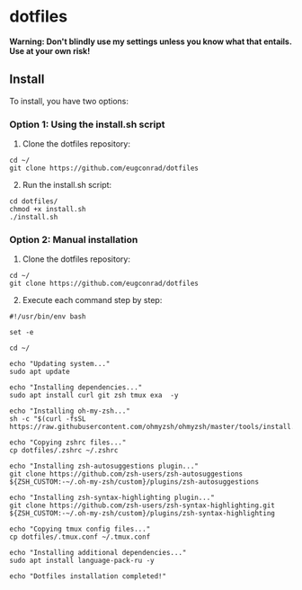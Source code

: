 # dotfiles

**Warning: Don't blindly use my settings unless you know what that entails. Use at your own risk!**

## Install

To install, you have two options:

### Option 1: Using the install.sh script

1. Clone the dotfiles repository:

```shell
cd ~/
git clone https://github.com/eugconrad/dotfiles
```

2. Run the install.sh script:

```shell
cd dotfiles/
chmod +x install.sh
./install.sh
```

### Option 2: Manual installation

1. Clone the dotfiles repository:

```shell
cd ~/
git clone https://github.com/eugconrad/dotfiles
```

2. Execute each command step by step:

```shell
#!/usr/bin/env bash

set -e

cd ~/

echo "Updating system..."
sudo apt update

echo "Installing dependencies..."
sudo apt install curl git zsh tmux exa  -y

echo "Installing oh-my-zsh..."
sh -c "$(curl -fsSL https://raw.githubusercontent.com/ohmyzsh/ohmyzsh/master/tools/install.sh)"

echo "Copying zshrc files..."
cp dotfiles/.zshrc ~/.zshrc

echo "Installing zsh-autosuggestions plugin..."
git clone https://github.com/zsh-users/zsh-autosuggestions ${ZSH_CUSTOM:-~/.oh-my-zsh/custom}/plugins/zsh-autosuggestions

echo "Installing zsh-syntax-highlighting plugin..."
git clone https://github.com/zsh-users/zsh-syntax-highlighting.git ${ZSH_CUSTOM:-~/.oh-my-zsh/custom}/plugins/zsh-syntax-highlighting

echo "Copying tmux config files..."
cp dotfiles/.tmux.conf ~/.tmux.conf

echo "Installing additional dependencies..."
sudo apt install language-pack-ru -y

echo "Dotfiles installation completed!"

```
